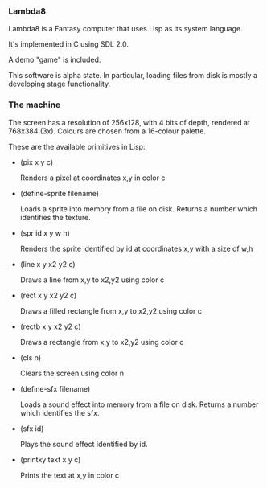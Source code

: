 ### Lambda8

Lambda8 is a Fantasy computer that uses Lisp as its system language.

It's implemented in C using SDL 2.0.

A demo "game" is included.

This software is alpha state. In particular, loading files from disk is mostly a developing stage functionality.

### The machine
The screen has a resolution of 256x128, with 4 bits of depth, rendered at 768x384 (3x). Colours are chosen from a 16-colour palette.

These are the available primitives in Lisp:

- (pix x y c)

  Renders a pixel at coordinates x,y in color c


- (define-sprite filename)

  Loads a sprite into memory from a file on disk. Returns a number which identifies the texture.


- (spr id x y w h)

  Renders the sprite identified by id at coordinates x,y with a size of w,h


- (line x y x2 y2 c)

  Draws a line from x,y to x2,y2 using color c


- (rect x y x2 y2 c)

  Draws a filled rectangle from x,y to x2,y2 using color c


- (rectb x y x2 y2 c)

  Draws a rectangle from x,y to x2,y2 using color c


- (cls n)

  Clears the screen using color n


- (define-sfx filename)

  Loads a sound effect into memory from a file on disk. Returns a number which identifies the sfx.


- (sfx id)

  Plays the sound effect identified by id.


- (printxy text x y c)

  Prints the text at x,y in color c
